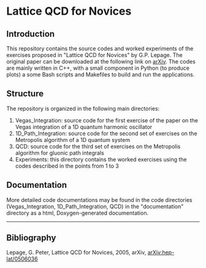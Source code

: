 # Lattice QCD for Novices

## Introduction

This repository contains the source codes and worked experiments of the exercises proposed in "Lattice QCD for Novices" by G.P. Lepage.
The original paper can be downloaded at the following link on [arXiv](https://arxiv.org/abs/hep-lat/0506036v1). The codes are mainly written in C++,
with a small component in Python (to produce plots) a some Bash scripts and Makefiles to build and run the applications.

## Structure

The repository is organized in the following main directories:
1. Vegas_Integration: source code for the first exercise of the paper on the Vegas integration of a 1D quantum harmonic oscillator
2. 1D_Path_Integration: source code for the second set of exercises on the Metropolis algorithm of a 1D quantum system
3. QCD: source code for the third set of exercises on the Metropolis algorithm for gluonic path integrals
4. Experiments: this directory contains the worked exercises using the codes described in the points from 1 to 3

## Documentation

More detailed code documentations may be found in the code directories (Vegas_Integration, 1D_Path_Integration, QCD) in the "documentation" directory as a html, Doxygen-generated documentation.

---

## Bibliography

Lepage, G. Peter, Lattice QCD for Novices, 2005, arXiv, [arXiv:hep-lat/0506036](https://arxiv.org/abs/hep-lat/0506036v1)
